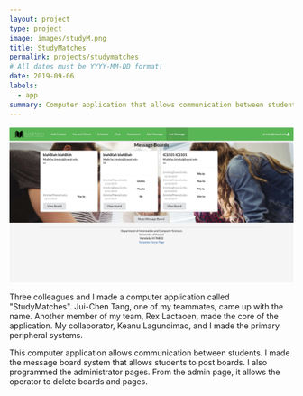 ```yaml
---
layout: project
type: project
image: images/studyM.png
title: StudyMatches
permalink: projects/studymatches
# All dates must be YYYY-MM-DD format!
date: 2019-09-06
labels:
  - app
summary: Computer application that allows communication between students.
---
```


<div class="ui small rounded images">
  <img class="ui image" src="../images/studyM.png">
</div>

Three colleagues and I made a computer application called "StudyMatches". Jui-Chen Tang, one of my teammates, came up with the name. Another member of my team, Rex Lactaoen, made the core of the application. My collaborator, Keanu Lagundimao, and I made the primary peripheral systems.

This computer application allows communication between students. I made the message board system that allows students to post boards. I also programmed the administrator pages. From the admin page, it allows the operator to delete boards and pages. 
